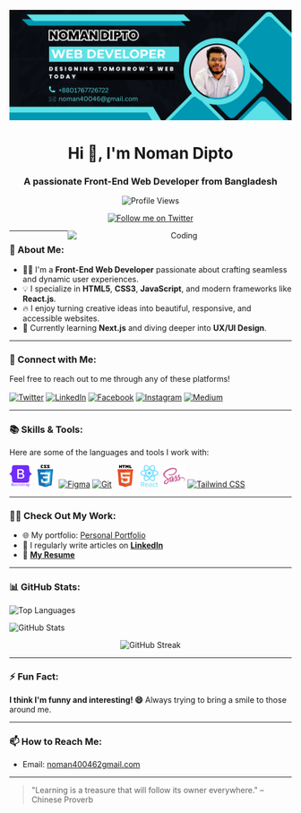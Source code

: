 ![Logo](https://github.com/Noman40046/Noman40046/blob/main/Untitled%20design%20(7).png)

<h1 align="center">Hi 👋, I'm Noman Dipto</h1>
<h3 align="center">A passionate Front-End Web Developer from Bangladesh</h3>
<p align="center">
  <img src="https://komarev.com/ghpvc/?username=nomandipto&label=Profile%20views&color=0e75b6&style=flat" alt="Profile Views" />
</p>

<p align="center">
  <a href="https://twitter.com/nomandipto" target="blank"><img src="https://img.shields.io/twitter/follow/nomandipto?logo=twitter&style=for-the-badge" alt="Follow me on Twitter" /></a>
</p>

<p align="center">
  <img align="right" alt="Coding" width="400" src="https://th.bing.com/th/id/R.850477fed08bfe98598082bcd309ce70?rik=9l9aIUrNeKA%2fPw&pid=ImgRaw&r=0">
</p>

---

### 🚀 About Me:

- 👨‍💻 I'm a **Front-End Web Developer** passionate about crafting seamless and dynamic user experiences.
- 💡 I specialize in **HTML5**, **CSS3**, **JavaScript**, and modern frameworks like **React.js**.
- 🔥 I enjoy turning creative ideas into beautiful, responsive, and accessible websites.
- 🌱 Currently learning **Next.js** and diving deeper into **UX/UI Design**.

---

### 🔗 Connect with Me:
Feel free to reach out to me through any of these platforms!

<p align="left">
  <a href="https://twitter.com/nomandipto" target="blank"><img align="center" src="https://raw.githubusercontent.com/rahuldkjain/github-profile-readme-generator/master/src/images/icons/Social/twitter.svg" alt="Twitter" height="30" width="40" /></a>
  <a href="https://linkedin.com/in/nomandipto" target="blank"><img align="center" src="https://raw.githubusercontent.com/rahuldkjain/github-profile-readme-generator/master/src/images/icons/Social/linked-in-alt.svg" alt="LinkedIn" height="30" width="40" /></a>
  <a href="https://fb.com/nomandipto" target="blank"><img align="center" src="https://raw.githubusercontent.com/rahuldkjain/github-profile-readme-generator/master/src/images/icons/Social/facebook.svg" alt="Facebook" height="30" width="40" /></a>
  <a href="https://instagram.com/nomandipto" target="blank"><img align="center" src="https://raw.githubusercontent.com/rahuldkjain/github-profile-readme-generator/master/src/images/icons/Social/instagram.svg" alt="Instagram" height="30" width="40" /></a>
  <a href="https://medium.com/@nomandipto" target="blank"><img align="center" src="https://raw.githubusercontent.com/rahuldkjain/github-profile-readme-generator/master/src/images/icons/Social/medium.svg" alt="Medium" height="30" width="40" /></a>
</p>

---

### 📚 Skills & Tools:
Here are some of the languages and tools I work with:

<p align="left">
  <a href="https://getbootstrap.com" target="_blank" rel="noreferrer"><img src="https://raw.githubusercontent.com/devicons/devicon/master/icons/bootstrap/bootstrap-plain-wordmark.svg" alt="Bootstrap" width="40" height="40"/></a>
  <a href="https://www.w3schools.com/css/" target="_blank" rel="noreferrer"><img src="https://raw.githubusercontent.com/devicons/devicon/master/icons/css3/css3-original-wordmark.svg" alt="CSS3" width="40" height="40"/></a>
  <a href="https://www.figma.com/" target="_blank" rel="noreferrer"><img src="https://www.vectorlogo.zone/logos/figma/figma-icon.svg" alt="Figma" width="40" height="40"/></a>
  <a href="https://git-scm.com/" target="_blank" rel="noreferrer"><img src="https://www.vectorlogo.zone/logos/git-scm/git-scm-icon.svg" alt="Git" width="40" height="40"/></a>
  <a href="https://www.w3.org/html/" target="_blank" rel="noreferrer"><img src="https://raw.githubusercontent.com/devicons/devicon/master/icons/html5/html5-original-wordmark.svg" alt="HTML5" width="40" height="40"/></a>
  <a href="https://reactjs.org/" target="_blank" rel="noreferrer"><img src="https://raw.githubusercontent.com/devicons/devicon/master/icons/react/react-original-wordmark.svg" alt="React.js" width="40" height="40"/></a>
  <a href="https://sass-lang.com" target="_blank" rel="noreferrer"><img src="https://raw.githubusercontent.com/devicons/devicon/master/icons/sass/sass-original.svg" alt="SASS" width="40" height="40"/></a>
  <a href="https://tailwindcss.com/" target="_blank" rel="noreferrer"><img src="https://www.vectorlogo.zone/logos/tailwindcss/tailwindcss-icon.svg" alt="Tailwind CSS" width="40" height="40"/></a>
</p>

---

### 🧑‍💻 Check Out My Work:

- 🌐 My portfolio: [Personal Portfolio](https://noman40046.github.io/Personal-Portfolio/)
- 📝 I regularly write articles on **[LinkedIn](https://www.linkedin.com/in/noman-dipto-a8b7b3263/)**
- 📄 **[My Resume](https://drive.google.com/file/d/13yDMIcZE9jzDFTriFHSdvnSsNZNUmp6A/view?usp=sharing)**

---

### 📊 GitHub Stats:

<p align="left">
  <img src="https://github-readme-stats.vercel.app/api/top-langs?username=nomandipto&show_icons=true&locale=en&layout=compact" alt="Top Languages" />
</p>

<p align="left">
  <img src="https://github-readme-stats.vercel.app/api?username=nomandipto&show_icons=true&locale=en" alt="GitHub Stats" />
</p>

<p align="center">
  <img src="https://github-readme-streak-stats.herokuapp.com/?user=nomandipto&" alt="GitHub Streak" />
</p>

---

### ⚡ Fun Fact:

**I think I'm funny and interesting! 😄** Always trying to bring a smile to those around me.

---

### 📫 How to Reach Me:

- Email: [noman400462gmail.com](mailto:noman400462gmail.com)

---

> "Learning is a treasure that will follow its owner everywhere." – Chinese Proverb
